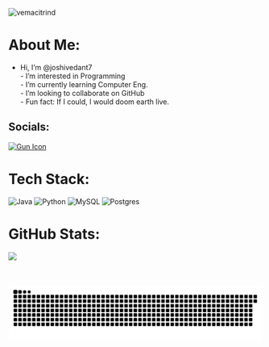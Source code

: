 ![vemacitrind](https://github.com/user-attachments/assets/dc38b1a7-3ec4-4591-bfb5-5cf63c93ad0a)
# About Me:
- Hi, I’m @joshivedant7<br>- I’m interested in Programming<br>- I’m currently learning Computer Eng.<br>- I’m looking to collaborate on GitHub<br>- Fun fact: If I could, I would doom earth live.


## Socials:
[![Gun Icon](https://img.icons8.com/external-flat-icons-inmotus-design/67/external-Gun-weapon-flat-icons-inmotus-design-3.png)](https://guns.lol/vemacitrind)

# Tech Stack:
![Java](https://img.shields.io/badge/java-%23ED8B00.svg?style=for-the-badge&logo=openjdk&logoColor=white) ![Python](https://img.shields.io/badge/python-3670A0?style=for-the-badge&logo=python&logoColor=ffdd54) ![MySQL](https://img.shields.io/badge/mysql-4479A1.svg?style=for-the-badge&logo=mysql&logoColor=white) ![Postgres](https://img.shields.io/badge/postgres-%23316192.svg?style=for-the-badge&logo=postgresql&logoColor=white)
# GitHub Stats:
![](https://github-readme-stats.vercel.app/api/top-langs/?username=joshivedant7&theme=dark&hide_border=false&include_all_commits=false&count_private=false&layout=compact)

##
<br clear="both">
<div align="center">
<img src="https://raw.githubusercontent.com/AKASH722/AKASH722/output/snake.svg" alt="Snake animation" />
</div>
